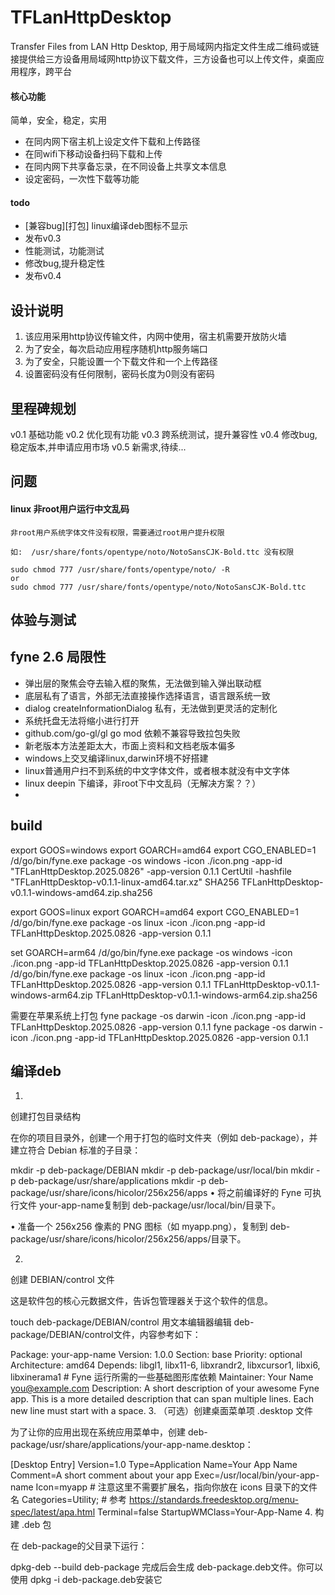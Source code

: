 # TFLanHttpDesktop
Transfer Files from LAN Http Desktop, 用于局域网内指定文件生成二维码或链接提供给三方设备用局域网http协议下载文件，三方设备也可以上传文件，桌面应用程序，跨平台

#### 核心功能

简单，安全，稳定，实用

- 在同内网下宿主机上设定文件下载和上传路径
- 在同wifi下移动设备扫码下载和上传
- 在同内网下共享备忘录，在不同设备上共享文本信息
- 设定密码，一次性下载等功能

#### todo
- [兼容bug][打包] linux编译deb图标不显示
- 发布v0.3
- 性能测试，功能测试
- 修改bug,提升稳定性
- 发布v0.4

## 设计说明
1. 该应用采用http协议传输文件，内网中使用，宿主机需要开放防火墙
2. 为了安全，每次启动应用程序随机http服务端口
3. 为了安全，只能设置一个下载文件和一个上传路径
4. 设置密码没有任何限制，密码长度为0则没有密码

## 里程碑规划
v0.1 基础功能
v0.2 优化现有功能
v0.3 跨系统测试，提升兼容性
v0.4 修改bug,稳定版本,并申请应用市场
v0.5 新需求,待续...

## 问题

#### linux 非root用户运行中文乱码
```
非root用户系统字体文件没有权限，需要通过root用户提升权限

如:  /usr/share/fonts/opentype/noto/NotoSansCJK-Bold.ttc 没有权限

sudo chmod 777 /usr/share/fonts/opentype/noto/ -R
or
sudo chmod 777 /usr/share/fonts/opentype/noto/NotoSansCJK-Bold.ttc

```


## 体验与测试



## fyne 2.6 局限性
- 弹出层的聚焦会夺去输入框的聚焦，无法做到输入弹出联动框
- 底层私有了语言，外部无法直接操作选择语言，语言跟系统一致
- dialog createInformationDialog 私有，无法做到更灵活的定制化
- 系统托盘无法将缩小进行打开
- github.com/go-gl/gl go mod 依赖不兼容导致拉包失败
- 新老版本方法差距太大，市面上资料和文档老版本偏多
- windows上交叉编译linux,darwin环境不好搭建
- linux普通用户扫不到系统的中文字体文件，或者根本就没有中文字体
- linux deepin 下编译，非root下中文乱码（无解决方案？？）
- 

## build
export GOOS=windows
export GOARCH=amd64
export CGO_ENABLED=1
/d/go/bin/fyne.exe package -os windows -icon ./icon.png -app-id "TFLanHttpDesktop.2025.0826" -app-version 0.1.1
CertUtil -hashfile "TFLanHttpDesktop-v0.1.1-linux-amd64.tar.xz" SHA256
TFLanHttpDesktop-v0.1.1-windows-amd64.zip.sha256


export GOOS=linux
export GOARCH=amd64
export CGO_ENABLED=1
/d/go/bin/fyne.exe package -os linux -icon ./icon.png -app-id TFLanHttpDesktop.2025.0826 -app-version 0.1.1

set GOARCH=arm64
/d/go/bin/fyne.exe package -os windows -icon ./icon.png -app-id TFLanHttpDesktop.2025.0826 -app-version 0.1.1
/d/go/bin/fyne.exe package -os linux -icon ./icon.png -app-id TFLanHttpDesktop.2025.0826 -app-version 0.1.1
TFLanHttpDesktop-v0.1.1-windows-arm64.zip TFLanHttpDesktop-v0.1.1-windows-arm64.zip.sha256

需要在苹果系统上打包
fyne package -os darwin -icon ./icon.png -app-id TFLanHttpDesktop.2025.0826 -app-version 0.1.1
fyne package -os darwin -icon ./icon.png -app-id TFLanHttpDesktop.2025.0826 -app-version 0.1.1

## 编译deb

1.
​​创建打包目录结构​​

在你的项目目录外，创建一个用于打包的临时文件夹（例如 deb-package），并建立符合 Debian 标准的子目录：

mkdir -p deb-package/DEBIAN
mkdir -p deb-package/usr/local/bin
mkdir -p deb-package/usr/share/applications
mkdir -p deb-package/usr/share/icons/hicolor/256x256/apps
•
将之前编译好的 Fyne 可执行文件 your-app-name复制到 deb-package/usr/local/bin/目录下。

•
准备一个 256x256 像素的 PNG 图标（如 myapp.png），复制到 deb-package/usr/share/icons/hicolor/256x256/apps/目录下。



2.
​​创建 DEBIAN/control 文件​​

这是软件包的核心元数据文件，告诉包管理器关于这个软件的信息。

touch deb-package/DEBIAN/control
用文本编辑器编辑 deb-package/DEBIAN/control文件，内容参考如下：

Package: your-app-name
Version: 1.0.0
Section: base
Priority: optional
Architecture: amd64
Depends: libgl1, libx11-6, libxrandr2, libxcursor1, libxi6, libxinerama1 # Fyne 运行所需的一些基础图形库依赖
Maintainer: Your Name <you@example.com>
Description: A short description of your awesome Fyne app.
This is a more detailed description that can span multiple lines.
Each new line must start with a space.
3.
​​（可选）创建桌面菜单项 .desktop 文件​​

为了让你的应用出现在系统应用菜单中，创建 deb-package/usr/share/applications/your-app-name.desktop：

[Desktop Entry]
Version=1.0
Type=Application
Name=Your App Name
Comment=A short comment about your app
Exec=/usr/local/bin/your-app-name
Icon=myapp # 注意这里不需要扩展名，指向你放在 icons 目录下的文件名
Categories=Utility; # 参考 https://standards.freedesktop.org/menu-spec/latest/apa.html
Terminal=false
StartupWMClass=Your-App-Name
4.
​​构建 .deb 包​​

在 deb-package的父目录下运行：

dpkg-deb --build deb-package
完成后会生成 deb-package.deb文件。你可以使用 dpkg -i deb-package.deb安装它
